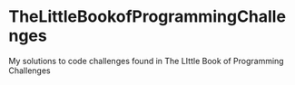 # TheLittleBookofProgrammingChallenges
My solutions to code challenges found in The LIttle Book of Programming Challenges
